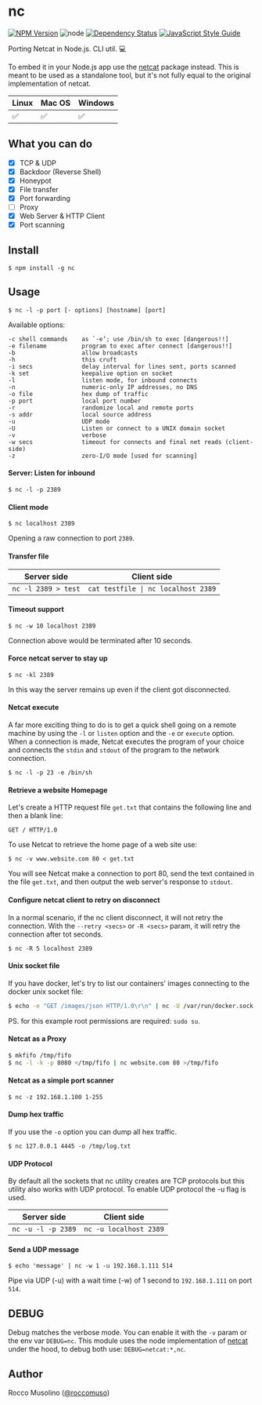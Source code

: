 # nc

[![NPM Version](https://img.shields.io/npm/v/nc.svg)](https://www.npmjs.com/package/nc)
![node](https://img.shields.io/node/v/nc.svg)
[![Dependency Status](https://david-dm.org/roccomuso/nc.png)](https://david-dm.org/roccomuso/nc)
[![JavaScript Style Guide](https://img.shields.io/badge/code_style-standard-brightgreen.svg)](https://standardjs.com)

Porting Netcat in Node.js. CLI util. :computer:

To embed it in your Node.js app use the [netcat](https://github.com/roccomuso/netcat) package instead. This is meant to be used as a standalone tool, but it's not fully equal to the original implementation of netcat.

| Linux | Mac OS | Windows |
|-------|--------|---------|
| :white_check_mark: | :white_check_mark: | :white_check_mark: |

## What you can do

- [x] TCP & UDP
- [x] Backdoor (Reverse Shell)
- [x] Honeypot
- [x] File transfer
- [x] Port forwarding
- [ ] Proxy
- [x] Web Server & HTTP Client
- [x] Port scanning

## Install

    $ npm install -g nc

## Usage

    $ nc -l -p port [- options] [hostname] [port]

Available options:

```
-c shell commands    as `-e’; use /bin/sh to exec [dangerous!!]
-e filename          program to exec after connect [dangerous!!]
-b                   allow broadcasts
-h                   this cruft
-i secs              delay interval for lines sent, ports scanned
-k set               keepalive option on socket
-l                   listen mode, for inbound connects
-n                   numeric-only IP addresses, no DNS
-o file              hex dump of traffic
-p port              local port number
-r                   randomize local and remote ports
-s addr              local source address
-u                   UDP mode
-U                   Listen or connect to a UNIX domain socket
-v                   verbose
-w secs              timeout for connects and final net reads (client-side)
-z                   zero-I/O mode [used for scanning]
```

#### Server: Listen for inbound

    $ nc -l -p 2389

#### Client mode

    $ nc localhost 2389

Opening a raw connection to port `2389`.

#### Transfer file

| Server side         | Client side                        |
|---------------------|------------------------------------|
| `nc -l 2389 > test` | <code>cat testfile &#124; nc localhost 2389</code> |

#### Timeout support

    $ nc -w 10 localhost 2389

Connection above would be terminated after 10 seconds.

#### Force netcat server to stay up

    $ nc -kl 2389

In this way the server remains up even if the client got disconnected.

#### Netcat execute

A far more exciting thing to do is to get a quick shell going on a remote machine by using the `-l` or `listen` option and the `-e` or `execute` option. When a connection is made, Netcat executes the program of your choice and connects the `stdin` and `stdout` of the program to the network connection.

    $ nc -l -p 23 -e /bin/sh

#### Retrieve a website Homepage

Let's create a HTTP request file `get.txt` that contains the following line and then a blank
line:

```
GET / HTTP/1.0

```

To use Netcat to retrieve the home page of a web site use:

    $ nc -v www.website.com 80 < get.txt

You will see Netcat make a connection to port 80, send the text contained in the file `get.txt`, and then output the web server's response to `stdout`.

#### Configure netcat client to retry on disconnect

In a normal scenario, if the nc client disconnect, it will not retry the connection.
With the `--retry <secs>` or `-R <secs>` param, it will retry the connection after tot seconds.

    $ nc -R 5 localhost 2389

#### Unix socket file

If you have docker, let's try to list our containers' images connecting to the docker unix socket file:

```sh
$ echo -e "GET /images/json HTTP/1.0\r\n" | nc -U /var/run/docker.sock
```

PS. for this example root permissions are required: `sudo su`.

#### Netcat as a Proxy

```sh
$ mkfifo /tmp/fifo
$ nc -l -k -p 8080 </tmp/fifo | nc website.com 80 >/tmp/fifo
```

#### Netcat as a simple port scanner

    $ nc -z 192.168.1.100 1-255

#### Dump hex traffic

If you use the `-o` option you can dump all hex traffic.

    $ nc 127.0.0.1 4445 -o /tmp/log.txt

#### UDP Protocol

By default all the sockets that nc utility creates are TCP protocols but this utility also works with UDP protocol. To enable UDP protocol the -u flag is used.

| Server side         | Client side                        |
|---------------------|------------------------------------|
| `nc -u -l -p 2389` | `nc -u localhost 2389` |

#### Send a UDP message

    $ echo 'message' | nc -w 1 -u 192.168.1.111 514

Pipe via UDP (-u) with a wait time (-w) of 1 second to `192.168.1.111` on port `514`.

## DEBUG

Debug matches the verbose mode.
You can enable it with the `-v` param or the env var `DEBUG=nc`. This module uses the node implementation of [netcat](https://github.com/roccomuso/netcat) under the hood, to debug both use: `DEBUG=netcat:*,nc`.


## Author

Rocco Musolino ([@roccomuso](https://twitter.com/roccomuso))
